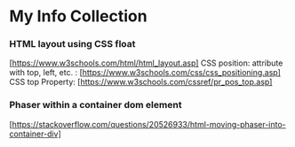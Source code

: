 # My Info Collection


### HTML layout using CSS float

[https://www.w3schools.com/html/html_layout.asp]
CSS position: attribute with top, left, etc. : [https://www.w3schools.com/css/css_positioning.asp]
CSS top Property: [https://www.w3schools.com/cssref/pr_pos_top.asp]

### Phaser within a container dom element

[https://stackoverflow.com/questions/20526933/html-moving-phaser-into-container-div]